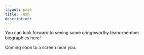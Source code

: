 ```yaml
---
layout: page
title: Team
description: 
---
```


You can look forward to seeing some cringeworthy team-member biographies here!

Coming soon to a screen near you.



